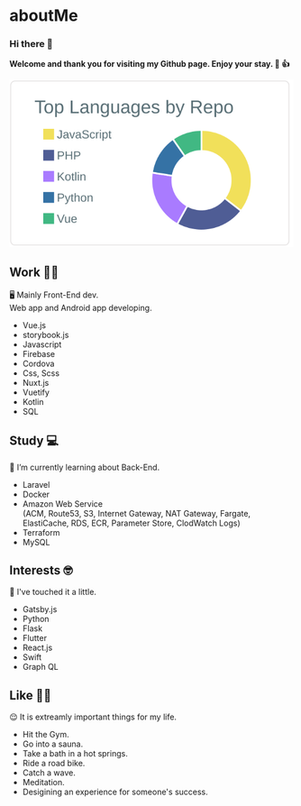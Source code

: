 # aboutMe

###  Hi there 👋

**Welcome and thank you for visiting my Github page. Enjoy your stay. 🙂 👍**

[![](https://raw.githubusercontent.com/soregashi-27/aboutMe/main/profile-summary-card-output/default/1-repos-per-language.svg)](https://github.com/vn7n24fzkq/github-profile-summary-cards)


## Work 💁‍♂️
🖥  Mainly Front-End dev. \
    Web app and Android app developing.

- Vue.js
- storybook.js
- Javascript
- Firebase
- Cordova
- Css, Scss
- Nuxt.js
- Vuetify
- Kotlin
- SQL


## Study 💻
🌱 I’m currently learning about Back-End.

- Laravel
- Docker
- Amazon Web Service \
(ACM, Route53, S3, Internet Gateway, NAT Gateway, Fargate, ElastiCache, RDS, ECR, Parameter Store, ClodWatch Logs)
- Terraform
- MySQL



## Interests 🤓
👀 I've touched it a little.

- Gatsby.js
- Python
- Flask
- Flutter
- React.js
- Swift
- Graph QL


## Like 🏋️‍♂️
😌 It is extreamly important things for my life.

- Hit the Gym.
- Go into a sauna.
- Take a bath in a hot springs.
- Ride a road bike.
- Catch a wave.
- Meditation.
- Desigining an experience for someone's success.

